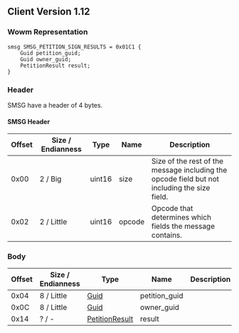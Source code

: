 ## Client Version 1.12

### Wowm Representation
```rust,ignore
smsg SMSG_PETITION_SIGN_RESULTS = 0x01C1 {
    Guid petition_guid;
    Guid owner_guid;
    PetitionResult result;
}
```
### Header
SMSG have a header of 4 bytes.

#### SMSG Header
| Offset | Size / Endianness | Type   | Name   | Description |
| ------ | ----------------- | ------ | ------ | ----------- |
| 0x00   | 2 / Big           | uint16 | size   | Size of the rest of the message including the opcode field but not including the size field.|
| 0x02   | 2 / Little        | uint16 | opcode | Opcode that determines which fields the message contains.|
### Body
| Offset | Size / Endianness | Type | Name | Description | Comment |
| ------ | ----------------- | ---- | ---- | ----------- | ------- |
| 0x04 | 8 / Little | [Guid](../spec/packed-guid.md) | petition_guid |  |  |
| 0x0C | 8 / Little | [Guid](../spec/packed-guid.md) | owner_guid |  |  |
| 0x14 | ? / - | [PetitionResult](petitionresult.md) | result |  |  |
